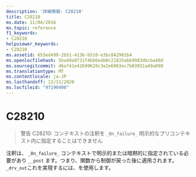 ```yaml
---
description: '詳細情報: C28210'
title: C28210
ms.date: 11/04/2016
ms.topic: reference
f1_keywords:
- C28210
helpviewer_keywords:
- C28210
ms.assetid: 653ed499-2b51-413b-b510-e3bc842981b4
ms.openlocfilehash: 5ba49a9f31f4bb6e4b0c21835abb9983dbcba40d
ms.sourcegitcommit: d6af41e42699628c3e2e6063ec7b03931a49a098
ms.translationtype: MT
ms.contentlocale: ja-JP
ms.lasthandoff: 12/11/2020
ms.locfileid: "97190498"
---
```

# <a name="c28210"></a>C28210

> 警告 C28210: コンテキストの注釈を `_On_failure_` 明示的なプリコンテキスト内に指定することはできません

注釈は、 `_On_failure_` コンテキストで明示的または暗黙的に指定されている必要があり `__post` ます。つまり、関数から制御が戻った後に適用されます。  `_drv_out`これを実現するには、を使用します。
